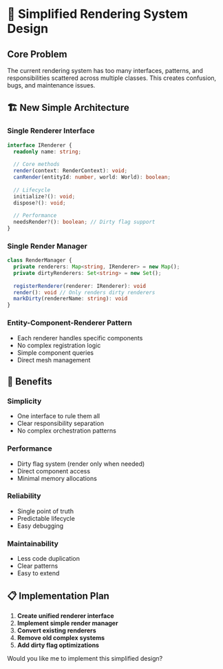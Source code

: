 # 🎯 **Simplified Rendering System Design**

## **Core Problem**
The current rendering system has too many interfaces, patterns, and responsibilities scattered across multiple classes. This creates confusion, bugs, and maintenance issues.

## **🏗️ New Simple Architecture**

### **Single Renderer Interface**
```typescript
interface IRenderer {
  readonly name: string;
  
  // Core methods
  render(context: RenderContext): void;
  canRender(entityId: number, world: World): boolean;
  
  // Lifecycle
  initialize?(): void;
  dispose?(): void;
  
  // Performance
  needsRender?(): boolean; // Dirty flag support
}
```

### **Single Render Manager**
```typescript
class RenderManager {
  private renderers: Map<string, IRenderer> = new Map();
  private dirtyRenderers: Set<string> = new Set();
  
  registerRenderer(renderer: IRenderer): void
  render(): void // Only renders dirty renderers
  markDirty(rendererName: string): void
}
```

### **Entity-Component-Renderer Pattern**
- Each renderer handles specific components
- No complex registration logic
- Simple component queries
- Direct mesh management

## **🎯 Benefits**

### **Simplicity**
- One interface to rule them all
- Clear responsibility separation
- No complex orchestration patterns

### **Performance**
- Dirty flag system (render only when needed)
- Direct component access
- Minimal memory allocations

### **Reliability**
- Single point of truth
- Predictable lifecycle
- Easy debugging

### **Maintainability**
- Less code duplication
- Clear patterns
- Easy to extend

## **📋 Implementation Plan**

1. **Create unified renderer interface**
2. **Implement simple render manager**
3. **Convert existing renderers**
4. **Remove old complex systems**
5. **Add dirty flag optimizations**

Would you like me to implement this simplified design?
